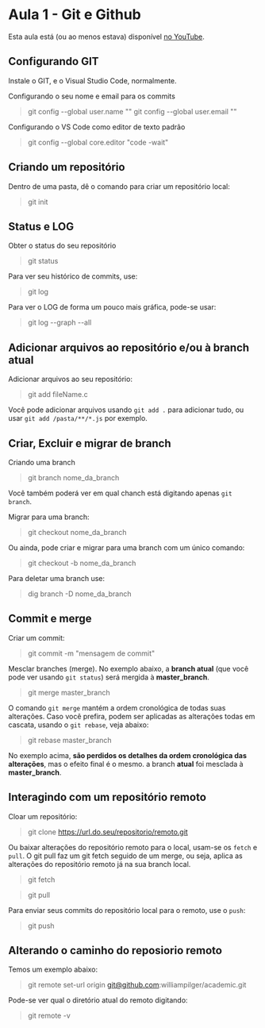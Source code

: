 # Aula 1 - Git e Github

Esta aula está (ou ao menos estava) disponível [no YouTube](https://www.youtube.com/watch?v=zOdV7bBcS0E&list=PLJDZ4FAZLYfg2Ju84U1xrFRMkdT-Yf8dT&index=1).

## Configurando GIT

Instale o GIT, e o Visual Studio Code, normalmente.

Configurando o seu nome e email para os commits

> git config --global user.name "<seu nome>"
> git config --global user.email "<seu email>"

Configurando o VS Code como editor de texto padrão

> git config --global core.editor "code -wait"

## Criando um repositório

Dentro de uma pasta, dê o comando para criar um repositório local:

> git init

## Status e LOG

Obter o status do seu repositório

> git status

Para ver seu histórico de commits, use:

> git log

Para ver o LOG de forma um pouco mais gráfica, pode-se usar:

> git log --graph --all

## Adicionar arquivos ao repositório e/ou à branch atual

Adicionar arquivos ao seu repositório:

> git add fileName.c

Você pode adicionar arquivos usando `git add .` para adicionar tudo, ou usar `git add /pasta/**/*.js`  por exemplo.

## Criar, Excluir e migrar de branch

Criando uma branch

> git branch nome_da_branch

Você também poderá ver em qual chanch está digitando apenas `git branch`.

Migrar para uma branch:

> git checkout nome_da_branch

Ou ainda, pode criar e migrar para uma branch com um único comando:

> git checkout -b nome_da_branch

Para deletar uma branch use:

> dig branch -D nome_da_branch

## Commit e merge

Criar um commit:

> git commit -m "mensagem de commit"

Mesclar branches (merge). No exemplo abaixo, a **branch atual** (que você pode ver usando `git status`) será mergida à **master_branch**.

> git merge master_branch

O comando `git merge` mantém a ordem cronológica de todas suas alterações. Caso você prefira, podem ser aplicadas as alterações todas em cascata, usando o `git rebase`, veja abaixo:

> git rebase master_branch

No exemplo acima, **são perdidos os detalhes da ordem cronológica das alterações**, mas o efeito final é o mesmo. a branch **atual** foi mesclada à **master_branch**.

## Interagindo com um repositório remoto

Cloar um repositório:

> git clone https://url.do.seu/repositorio/remoto.git

Ou baixar alterações do repositório remoto para o local, usam-se os `fetch` e `pull`. O git pull faz um git fetch seguido de um merge, ou seja, aplica as alterações do repositório remoto já na sua branch local.

> git fetch

> git pull

Para enviar seus commits do repositório local para o remoto, use o `push`:

> git push
  
## Alterando o caminho do reposiorio remoto

Temos um exemplo abaixo:

> git remote set-url origin git@github.com:williampilger/academic.git

Pode-se ver qual o diretório atual do remoto digitando:

> git remote -v
